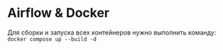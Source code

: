 # Airflow & Docker

Для сборки и запуска всех контейнеров нужно выполнить команду:
`docker compose up --build -d`